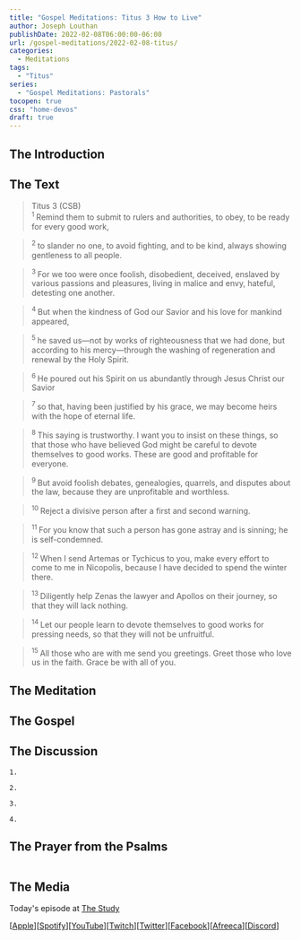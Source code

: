 ```yaml
---
title: "Gospel Meditations: Titus 3 How to Live"
author: Joseph Louthan
publishDate: 2022-02-08T06:00:00-06:00
url: /gospel-meditations/2022-02-08-titus/
categories:
  - Meditations
tags:
  - "Titus"
series:
  - "Gospel Meditations: Pastorals"
tocopen: true
css: "home-devos"
draft: true
---
```

## The Introduction

<div style="page-break-after: always;"></div>

## The Text

>Titus 3 (CSB)  
><sup> 1 </sup> Remind them to submit to rulers and authorities, to obey, to be ready for every good work, 

><sup> 2 </sup> to slander no one, to avoid fighting, and to be kind, always showing gentleness to all people. 

><sup> 3 </sup> For we too were once foolish, disobedient, deceived, enslaved by various passions and pleasures, living in malice and envy, hateful, detesting one another. 

><sup> 4 </sup> But when the kindness of God our Savior and his love for mankind appeared, 

><sup> 5 </sup> he saved us—not by works of righteousness that we had done, but according to his mercy—through the washing of regeneration and renewal by the Holy Spirit. 

><sup> 6 </sup> He poured out his Spirit on us abundantly through Jesus Christ our Savior 

><sup> 7 </sup> so that, having been justified by his grace, we may become heirs with the hope of eternal life. 

><sup> 8 </sup> This saying is trustworthy. I want you to insist on these things, so that those who have believed God might be careful to devote themselves to good works. These are good and profitable for everyone. 

><sup> 9 </sup> But avoid foolish debates, genealogies, quarrels, and disputes about the law, because they are unprofitable and worthless. 

><sup> 10 </sup> Reject a divisive person after a first and second warning. 

><sup> 11 </sup> For you know that such a person has gone astray and is sinning; he is self-condemned. 

><sup> 12 </sup> When I send Artemas or Tychicus to you, make every effort to come to me in Nicopolis, because I have decided to spend the winter there. 

><sup> 13 </sup> Diligently help Zenas the lawyer and Apollos on their journey, so that they will lack nothing. 

><sup> 14 </sup> Let our people learn to devote themselves to good works for pressing needs, so that they will not be unfruitful. 

><sup> 15 </sup> All those who are with me send you greetings. Greet those who love us in the faith. Grace be with all of you.

<div style="page-break-after: always;"></div>

## The Meditation


## The Gospel


## The Discussion

```text
1. 
```

```text
2. 
```

```text
3. 
```

```text
4. 
```

## The Prayer from the Psalms

<div style='font-variant: small-caps;'>

</div>

```text

```

## The Media

Today's episode at [The Study](http://study.theologic.us/podcast/)

\[[Apple](https://podcasts.apple.com/us/podcast/the-study/id1557102127)\]\[[Spotify](https://open.spotify.com/show/0Xs5qsNvWePyRqcmtOTPkR)\]\[[YouTube](http://youtube.theologic.us)\]\[[Twitch](http://twitch.theologic.us)\]\[[Twitter](https://twitter.com/theologic_us)\]\[[Facebook](https://www.facebook.com/groups/462231051477464)\]\[[Afreeca](https://bj.afreecatv.com/theologicus)\]\[[Discord](http://discord.theologic.us)\]
